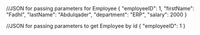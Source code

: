 //JSON for passing parameters for Employee { "employeeID": 1, "firstName": "Fadhl", "lastName": "Abdulqader", "department": "ERP", "salary": 2000 }

//JSON for passing parameters to get Employee by id { "employeeID": 1 }
